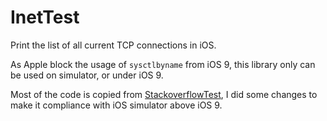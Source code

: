 # InetTest
Print the list of all current TCP connections in iOS.


As Apple block the usage of ```sysctlbyname``` from iOS 9, this library only can be used on simulator, or under iOS 9.


Most of the code is copied from [StackoverflowTest](https://github.com/dcorbatta/StackoverflowTest), I did some changes to make it compliance with iOS simulator above iOS 9.
